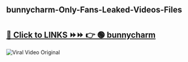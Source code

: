 
 ## bunnycharm-Only-Fans-Leaked-Videos-Files

# <h2><a href="https://mediaupload.pro?bunnycharm">🔗 Click to LINKS ⏩⏩ 👉 🟢 bunnycharm </a></h2>

<a href="https://mediaupload.pro?bunnycharm" rel="nofollow" data-target="animated-image.originalLink"><img src="https://i.ibb.co.com/xMMVF88/686577567.gif" alt="Viral Video Original" style="max-width: 100%; display: inline-block;" data-target="animated-image.originalImage"></a>